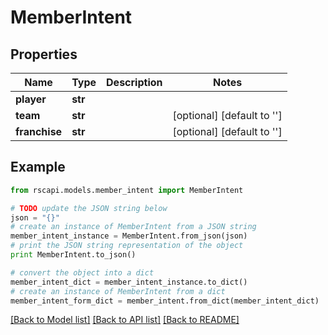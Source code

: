 # MemberIntent


## Properties
Name | Type | Description | Notes
------------ | ------------- | ------------- | -------------
**player** | **str** |  | 
**team** | **str** |  | [optional] [default to '']
**franchise** | **str** |  | [optional] [default to '']

## Example

```python
from rscapi.models.member_intent import MemberIntent

# TODO update the JSON string below
json = "{}"
# create an instance of MemberIntent from a JSON string
member_intent_instance = MemberIntent.from_json(json)
# print the JSON string representation of the object
print MemberIntent.to_json()

# convert the object into a dict
member_intent_dict = member_intent_instance.to_dict()
# create an instance of MemberIntent from a dict
member_intent_form_dict = member_intent.from_dict(member_intent_dict)
```
[[Back to Model list]](../README.md#documentation-for-models) [[Back to API list]](../README.md#documentation-for-api-endpoints) [[Back to README]](../README.md)


